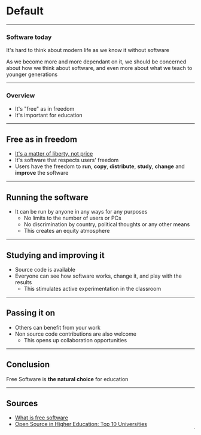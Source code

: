 # Default
---

### Software today

It's hard to think about modern life as we know it without software

As we become more and more dependant on it, we should be concerned about how we think about software, and even more about what we teach to younger generations

---

### Overview

- It's "free" as in freedom
- It's important for education

---

## Free as in freedom

- [It's a matter of liberty, not price](https://www.gnu.org/philosophy/free-sw.en.html)
- It's software that respects users' freedom
- Users have the freedom to **run**, **copy**, **distribute**, **study**, **change** and **improve** the software

---

## Running  the software

- It can be run by anyone in any ways for any purposes
    - No limits to the number of users or PCs
    - No discrimination by country, political thoughts or any other means
    - This creates an equity atmosphere

---

## Studying and improving it

- Source code is available
- Everyone can see how software works, change it, and play with the results
    - This stimulates active experimentation in the classroom

---

## Passing it on

- Others can benefit from your work
- Non source code contributions are also welcome
    - This opens up collaboration opportunities

---

## Conclusion

Free Software is **the natural choice** for education

---

## Sources

- [What is free software](https://www.gnu.org/philosophy/free-sw.en.html)
- [Open Source in Higher Education: Top 10 Universities](https://axelerant.com/open-source-in-higher-education/)
<marquee>TESTING MARQUEE IN PRESENTATION</marquee>
